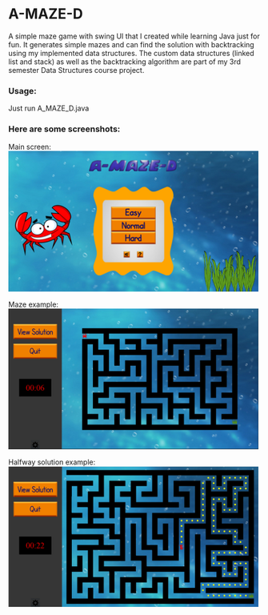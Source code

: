# A-MAZE-D
A simple maze game with swing UI that I created while learning Java just for fun. 
It generates simple mazes and can find the solution with backtracking using my implemented data structures. 
The custom data structures (linked list and stack) as well as the backtracking algorithm are part of my 3rd semester Data Structures course project.

### Usage:
Just run A_MAZE_D.java

### Here are some screenshots:

Main screen: \
<img src="./main_screenshot.png" width="500" height="281">

Maze example: \
<img src="./maze_screenshot.png" width="500" height="281">

Halfway solution example: \
<img src="./solution_screenshot.png" width="500" height="281">
